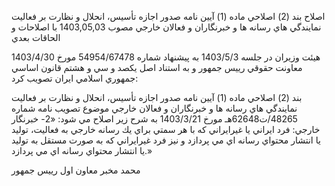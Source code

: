 


اصلاح بند (2\) اصلاحي ماده (1\) آيين نامه صدور اجازه تأسيس، انحلال و نظارت بر فعاليت نمايندگي هاي رسانه ها و خبرنگاران و فعالان خارجي
مصوب 1403,05,03
با اصلاحات و الحاقات بعدي


هيئت وزيران در جلسه 1403/5/3 به پيشنهاد شماره 54954/67478 مورخ 1403/4/30 معاونت حقوقي رييس جمهور و به استناد اصل يكصد و سي و هشتم قانون اساسي جمهوري اسلامي ايران تصويب كرد:

بند (2\) اصلاحي ماده (1\) آيين نامه صدور اجازه تأسيس، انحلال و نظارت بر فعاليت نمايندگي هاي رسانه ها و خبرنگاران و فعالان خارجي موضوع تصويب نامه شماره 48265/ت62648هـ مورخ 1403/3/21‌ به شرح زير اصلاح مي شود:
«2\- خبرنگار خارجي: فرد ايراني يا غيرايراني كه با هر سمتي براي يك رسانه خارجي به فعاليت، توليد يا انتشار محتواي رسانه اي مي پردازد و نيز فرد غيرايراني كه به صورت مستقل به توليد يا انتشار محتواي رسانه اي مي پردازد.»

محمد مخبر
معاون اول رييس جمهور